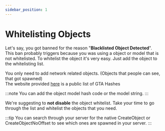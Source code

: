 ```yaml
---
sidebar_position: 1
---
```


# Whitelisting Objects

Let's say, you got banned for the reason "<strong>Blacklisted Object Detected</strong>". This ban probably triggers because you was using a object or model that is not whitelisted. To whitelist the object it's very easy. Just add the object to the whitelisting list.

You only need to add network related objects. (Objects that people can see, that got spawned)<br/>
The website provided [here](https://gtahash.ru) is a public list of GTA Hashes

:::note
You can add the object model hash code or the model string.
:::

We're suggesting to <strong>not disable</strong> the object whitelist. Take your time to go through the list and whitelist the objects that you need.

:::tip
You can search through your server for the native CreateObject or CreateObjectNoOffset to see which ones are spawned in your server.
:::
